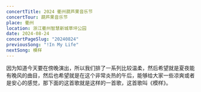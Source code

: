 ```yaml
---
concertTitle: 2024 衢州葫芦果音乐节
concertTour: 葫芦果音乐节
place: 衢州
location: 浙江衢州智慧新城草坪公园
date: 2024-08-24
concertPageSlug: "20240824"
previousSong: "!In My Life"
nextSong: 模样
---
```

因为知道今天要在傍晚演出，所以我们排了一系列比较温柔，然后希望就是夏夜能有晚风的曲目，然后也希望就是在这个非常炎热的午后，能够给大家一些凉爽或者是安心的感觉，那下面的这首歌就是这样的一首歌，这首歌叫《模样》。